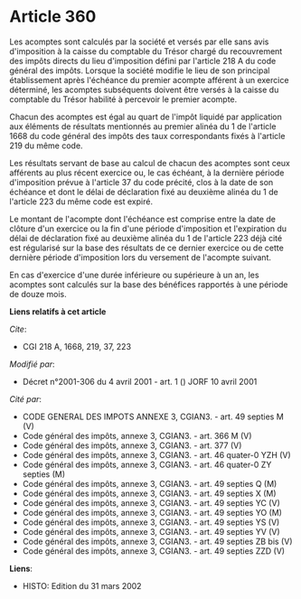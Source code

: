 # Article 360

Les acomptes sont calculés par la société et versés par elle sans avis d'imposition à la caisse du comptable du Trésor chargé
du recouvrement des impôts directs du lieu d'imposition défini par l'article 218 A du code général des impôts. Lorsque la
société modifie le lieu de son principal établissement après l'échéance du premier acompte afférent à un exercice déterminé,
les acomptes subséquents doivent être versés à la caisse du comptable du Trésor habilité à percevoir le premier acompte.

Chacun des acomptes est égal au quart de l'impôt liquidé par application aux éléments de résultats mentionnés au premier
alinéa du 1 de l'article 1668 du code général des impôts des taux correspondants fixés à l'article 219 du même code.

Les résultats servant de base au calcul de chacun des acomptes sont ceux afférents au plus récent exercice ou, le cas
échéant, à la dernière période d'imposition prévue à l'article 37 du code précité, clos à la date de son échéance et dont le
délai de déclaration fixé au deuxième alinéa du 1 de l'article 223 du même code est expiré.

Le montant de l'acompte dont l'échéance est comprise entre la date de clôture d'un exercice ou la fin d'une période
d'imposition et l'expiration du délai de déclaration fixé au deuxième alinéa du 1 de l'article 223 déjà cité est régularisé
sur la base des résultats de ce dernier exercice ou de cette dernière période d'imposition lors du versement de l'acompte
suivant.

En cas d'exercice d'une durée inférieure ou supérieure à un an, les acomptes sont calculés sur la base des bénéfices
rapportés à une période de douze mois.

**Liens relatifs à cet article**

_Cite_:

  - CGI 218 A, 1668, 219, 37, 223

_Modifié par_:

  - Décret n°2001-306 du 4 avril 2001 - art. 1 () JORF 10 avril 2001

_Cité par_:

  - CODE GENERAL DES IMPOTS ANNEXE 3, CGIAN3. - art. 49 septies M (V)
  - Code général des impôts, annexe 3, CGIAN3. - art. 366 M (V)
  - Code général des impôts, annexe 3, CGIAN3. - art. 377 (V)
  - Code général des impôts, annexe 3, CGIAN3. - art. 46 quater-0 YZH (V)
  - Code général des impôts, annexe 3, CGIAN3. - art. 46 quater-0 ZY septies (M)
  - Code général des impôts, annexe 3, CGIAN3. - art. 49 septies Q (M)
  - Code général des impôts, annexe 3, CGIAN3. - art. 49 septies X (M)
  - Code général des impôts, annexe 3, CGIAN3. - art. 49 septies YC (V)
  - Code général des impôts, annexe 3, CGIAN3. - art. 49 septies YO (M)
  - Code général des impôts, annexe 3, CGIAN3. - art. 49 septies YS (V)
  - Code général des impôts, annexe 3, CGIAN3. - art. 49 septies YV (V)
  - Code général des impôts, annexe 3, CGIAN3. - art. 49 septies ZB bis (V)
  - Code général des impôts, annexe 3, CGIAN3. - art. 49 septies ZZD (V)

**Liens**:

  - HISTO: Edition du 31 mars 2002
